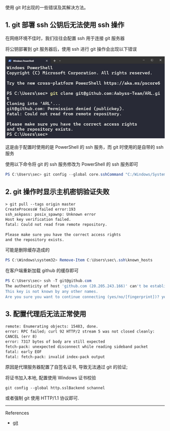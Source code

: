 使用 git 时出现的一些错误及其解决方法。

## 1. git 部署 ssh 公钥后无法使用 ssh 操作

在网络环境不佳时，我们往往会配置 ssh 用于连接 git 服务器

将公钥部署到 git 服务器后，使用 ssh 进行 git 操作会出现以下错误

![将公钥部署到 git 服务器后，使用 ssh 进行 git 操作会出现以下错误](./../../../images/Issues%20of%20Git/%E5%B0%86%E5%85%AC%E9%92%A5%E9%83%A8%E7%BD%B2%E5%88%B0%20git%20%E6%9C%8D%E5%8A%A1%E5%99%A8%E5%90%8E%EF%BC%8C%E4%BD%BF%E7%94%A8%20ssh%20%E8%BF%9B%E8%A1%8C%20git%20%E6%93%8D%E4%BD%9C%E4%BC%9A%E5%87%BA%E7%8E%B0%E4%BB%A5%E4%B8%8B%E9%94%99%E8%AF%AF.png)

这是由于配置时使用的是 PowerShell 的 ssh 服务，而 git 时使用的是自带的 ssh 服务

使用以下命令将 git 的 ssh 服务修改为 PowerShell 的 ssh 服务即可

```powershell
PS C:\Users\sec> git config --global core.sshCommand "C:/Windows/System32/Openssh/ssh.exe"
```

## 2. git 操作时显示主机密钥验证失败

```
> git pull --tags origin master
CreateProcessW failed error:193
ssh_askpass: posix_spawnp: Unknown error
Host key verification failed.
fatal: Could not read from remote repository.

Please make sure you have the correct access rights
and the repository exists.
```

可能是删除缓存造成的

```powershell
PS C:\Windows\system32> Remove-Item C:\Users\sec\.ssh\known_hosts
```

在客户端重新加载 github 的缓存即可

```powershell
PS C:\Users\sec> ssh -T git@github.com
The authenticity of host 'github.com (20.205.243.166)' can't be established.
This key is not known by any other names.
Are you sure you want to continue connecting (yes/no/[fingerprint])? yes
```

## 3. 配置代理后无法正常使用

```
remote: Enumerating objects: 15483, done.
error: RPC failed; curl 92 HTTP/2 stream 5 was not closed cleanly: CANCEL (err 8)
error: 7317 bytes of body are still expected
fetch-pack: unexpected disconnect while reading sideband packet
fatal: early EOF
fatal: fetch-pack: invalid index-pack output
```

原因是代理服务器配置了自签名证书, 导致无法通过 git 的验证;

将证书加入本地, 配置使用 Windows 证书校验

```
git config --global http.sslBackend schannel
```

或者强制 git 使用 HTTP/1.1 协议即可.

---

References

- [git](https://git-scm.com/) 
